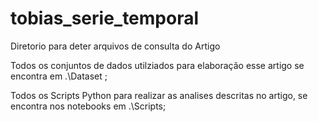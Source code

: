# tobias_serie_temporal
Diretorio para deter arquivos de consulta do Artigo

Todos os conjuntos de dados utilziados para elaboração esse artigo se encontra em .\Dataset ;

Todos os Scripts Python para realizar as analises descritas no artigo, se encontra nos notebooks em .\Scripts;
